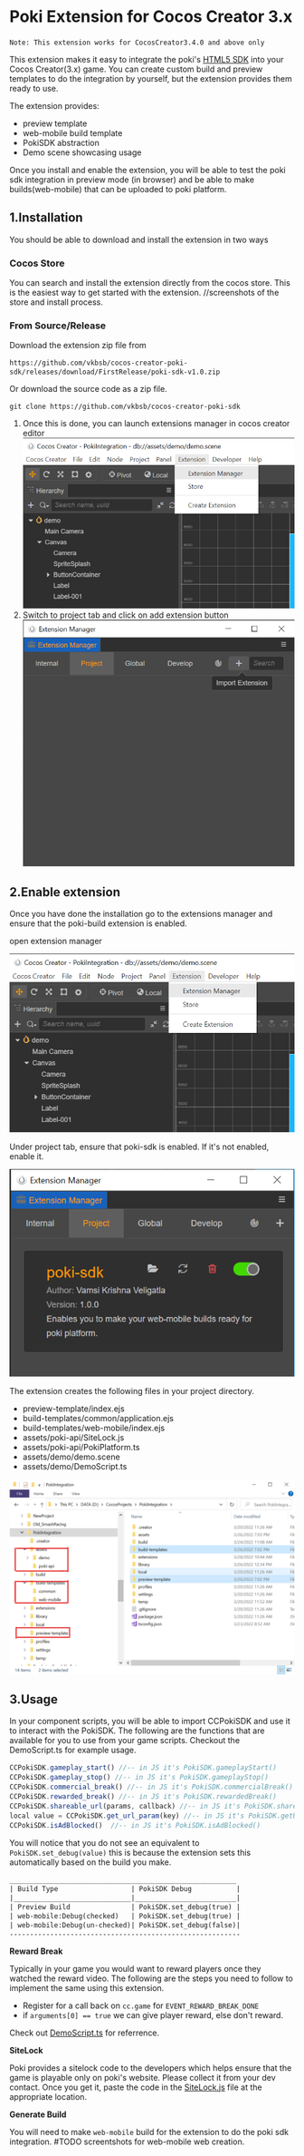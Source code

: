 # Poki Extension for Cocos Creator 3.x
`Note: This extension works for CocosCreator3.4.0 and above only`

This extension makes it easy to integrate the poki's [HTML5 SDK](https://sdk.poki.com/html5/) into your Cocos Creator(3.x) game. You can create custom build and preview templates to do the integration by yourself, but the extension provides them ready to use. 

The extension provides:
- preview template 
- web-mobile build template
- PokiSDK abstraction 
- Demo scene showcasing usage

Once you install and enable the extension, you will be able to test the poki sdk integration in preview mode (in browser) and be able to make builds(web-mobile) that can be uploaded to poki platform. 

## 1.Installation
You should be able to download and install the extension in two ways

### Cocos Store
You can search and install the extension directly from the cocos store. 
This is the easiest way to get started with the extension. 
//screenshots of the store and install process. 

### From Source/Release
Download the extension zip file from 
```
https://github.com/vkbsb/cocos-creator-poki-sdk/releases/download/FirstRelease/poki-sdk-v1.0.zip
```

Or download the source code as a zip file.  
``` 
git clone https://github.com/vkbsb/cocos-creator-poki-sdk
```

1. Once this is done, you can launch extensions manager in cocos creator editor
![extension-manager-open](./docs/images/extension-manager-launch.png)
2. Switch to project tab and click on add extension button
![extension-add](./docs/images/import_extension_project.png)


## 2.Enable extension
Once you have done the installation go to the extensions manager and ensure that the 
poki-build extension is enabled. 

open extension manager

![extension-manager-open](./docs/images/extension-manager-launch.png)

Under project tab, ensure that poki-sdk is enabled. If it's not enabled, enable it. 

![extension-enable](./docs/images/poki_build_extension_enable.png)

The extension creates the following files in your project directory.
- preview-template/index.ejs
- build-templates/common/application.ejs
- build-templates/web-mobile/index.ejs
- assets/poki-api/SiteLock.js
- assets/poki-api/PokiPlatform.ts
- assets/demo/demo.scene
- assets/demo/DemoScript.ts

![folders-created](./docs/images/poki_files_added.png)

## 3.Usage 
In your component scripts, you will be able to import CCPokiSDK and use it to interact with the PokiSDK. The following are the functions that are available for you to use from your game scripts. Checkout the DemoScript.ts for example usage.

```typescript
CCPokiSDK.gameplay_start() //-- in JS it's PokiSDK.gameplayStart()
CCPokiSDK.gameplay_stop() //-- in JS it's PokiSDK.gameplayStop()
CCPokiSDK.commercial_break() //-- in JS it's PokiSDK.commercialBreak()
CCPokiSDK.rewarded_break() //-- in JS it's PokiSDK.rewardedBreak()
CCPokiSDK.shareable_url(params, callback) //-- in JS it's PokiSDK.shareableURL({}).then(url => {})
local value = CCPokiSDK.get_url_param(key) //-- in JS it's PokiSDK.getURLParam('id')
CCPokiSDK.isAdBlocked()  //-- in JS it's PokiSDK.isAdBlocked()
```

You will notice that you do not see an equivalent to ``PokiSDK.set_debug(value)`` this is because the extension sets this automatically based on the build you make. 
```
________________________________________________________
| Build Type                  | PokiSDK Debug           |
|_____________________________|_________________________|
| Preview Build               | PokiSDK.set_debug(true) |
| web-mobile:Debug(checked)   | PokiSDK.set_debug(true) |
| web-mobile:Debug(un-checked)| PokiSDK.set_debug(false)|
---------------------------------------------------------
```

**Reward Break**

Typically in your game you would want to reward players once they watched the reward video. The following are the steps you need to follow to implement the same using this extension. 
- Register for a call back on `cc.game` for `EVENT_REWARD_BREAK_DONE`
- if `arguments[0] == true` we can give player reward, else don't reward.  

Check out [DemoScript.ts](./templates/demo/DemoScript.ts) for referrence. 


**SiteLock**

Poki provides a sitelock code to the developers which helps ensure that the game is playable only on poki's website. Please collect it from your dev contact. Once you get it, paste the code in the [SiteLock.js](./templates/poki-api/SiteLock.js) file at the appropriate location.


**Generate Build**

You will need to make ``web-mobile`` build for the extension to do the poki sdk integration. 
#TODO screentshots for web-mobile web creation.
